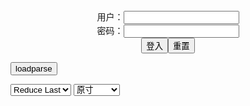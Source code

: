 <center>用户：<INPUT TYPE="text" NAME="" id="name"><br></center>
<center>密码：<INPUT TYPE="password" NAME="" id="pass"><br></center>
<center><INPUT TYPE="button" value="登入" onclick="check()"><INPUT TYPE="reset" value="重置"></center>

<div style="display: none" id="mdm" name="dmd">
  <button onclick="location.reload()">Cover 0</button>
</div>

<button style="display: none" name="dmd" onclick="toggleb()">toggle</button>
<button onclick="loadparse()">loadparse</button>

<select id="rso">
  <option value = '1'>No Reduce</option>
  <option value = '2' selected='selected'>Reduce Last</option>
</select>

<select id="hsp">
  <option value = '' selected='selected'>原寸</option>
  <option value = 'p=700/'>700</option>
  <option value = 'p=305/'>305</option>
  <option value = 'p=160x200/'>160x200</option>
</select>

<br>
<div style="display: none" id="mdc" name="dmd">
</div>

<pre style="display: none" id = "raw">
<!-- 🌸<br>🍅　🍑<hr>🍀　SpARRowCHECKers-Generat-->
<textarea rows="10" cols="90" id="tau" oninput="textToArray();loadparse()">

https://static9.hentai-cosplays.com/upload/20220531/300/306243/p=700/15.jpg
https://static5.hentai-cosplays.com/upload/20210913/239/243713/p=700/25.jpg
https://static10.hentai-cosplays.com/upload/20220607/300/306854/p=700/15.jpg
https://static9.hentai-cosplays.com/upload/20220606/300/306807/p=700/49.jpg
https://static2.hentai-cosplays.com/upload/20201009/181/184940/p=700/51.jpg
https://static6.hentai-cosplays.com/upload/20211218/259/264737/p=700/155.jpg
https://static6.hentai-cosplays.com/upload/20220103/270/276308/p=700/20.jpg
https://static9.hentai-cosplays.com/upload/20220530/300/306214/p=700/150.jpg
https://static9.hentai-cosplays.com/upload/20220530/300/306215/p=700/84.jpg
https://static9.hentai-cosplays.com/upload/20220528/299/306034/p=700/50.jpg
https://static13.porn-images-xxx.com/upload/20220604/1268/1298391/p=700/76.jpg
https://static9.hentai-cosplays.com/upload/20220528/299/306088/p=700/37.jpg
https://static9.hentai-cosplays.com/upload/20220603/300/306457/p=305/15.jpg
https://static8.hentai-cosplays.com/upload/20220319/293/299438/p=700/237.jpg
https://static6.hentai-cosplays.com/upload/20220124/285/291834/p=700/192.jpg
https://static2.hentai-cosplays.com/upload/20200516/164/167637/p=700/52.jpg
https://static8.hentai-cosplays.com/upload/20220328/294/300332/p=700/25.jpg
https://static12.porn-images-xxx.com/upload/20220406/1181/1208536/p=700/113.jpg
https://static9.hentai-cosplays.com/upload/20220525/299/305877/p=700/140.jpg
https://static6.hentai-cosplays.com/upload/20220105/272/277846/p=700/70.jpg
https://static5.hentai-cosplays.com/upload/20210710/229/233828/p=700/40.jpg
https://static9.hentai-cosplays.com/upload/20220601/300/306348/p=700/115.jpg
https://static9.hentai-cosplays.com/upload/20220520/299/305450/p=700/50.jpg
https://static5.hentai-cosplays.com/upload/20211116/246/251645/p=700/37.jpg
https://static5.hentai-cosplays.com/upload/20211209/250/255733/p=700/14.jpg
https://static5.hentai-cosplays.com/upload/20211021/243/248567/p=700/21.jpg
https://static8.hentai-cosplays.com/upload/20220410/295/301624/p=700/15.jpg
https://static9.hentai-cosplays.com/upload/20220506/298/304303/p=700/37.jpg
https://static6.hentai-cosplays.com/upload/20211216/257/262695/p=700/2.jpg
https://static7.hentai-cosplays.com/upload/20220212/289/295241/p=700/50.jpg
https://static7.hentai-cosplays.com/upload/20220222/290/296621/p=700/27.jpg
https://static9.hentai-cosplays.com/upload/20220517/298/305091/p=700/67.jpg
https://static8.hentai-cosplays.com/upload/20220324/293/299987/p=700/143.jpg
https://static2.porn-images-xxx.com/upload/20170305/272/277842/p=700/15.jpg
https://static5.hentai-cosplays.com/upload/20211209/250/255756/p=700/63.jpg
https://static8.hentai-cosplays.com/upload/20220311/292/298351/p=700/52.jpg
https://static8.hentai-cosplays.com/upload/20220407/295/301350/p=700/40.jpg
https://static6.hentai-cosplays.com/upload/20220107/273/279463/p=700/19.jpg

</textarea><br><!-- 🍀<br>🍑　🍅<hr>🌸 -->

<textarea rows="30" cols="100" id="tar" oninput="loadparse()">

Coser@云溪溪 Vol.013 奶桃 恶魔姐姐 - エロコスプレ
https://ja.hentai-cosplays.com/image/coser-vol013--/

https://static9.hentai-cosplays.com/upload/20220531/300/306243/p=700/15.jpg

<font size="1" style="color:#DCDCDC">2022-06-07</font>

Kitkat Cosplay9 - Atago - エロコスプレ
https://ja.hentai-cosplays.com/image/kitkat-cosplay9-atago/

<font size="1" style="color:#DCDCDC">2022-06-07</font>

秋和柯基 - 风息地牢 1 - エロコスプレ
https://ja.hentai-cosplays.com/image/akiwa-ke-ki--1/

https://static9.hentai-cosplays.com/upload/20220606/300/306807/p=700/49.jpg

<font size="1" style="color:#DCDCDC">2022-06-07</font>

[Blue Fire (Aohi-sama)] Anal Plug Rem Bunny (Re:Zero kara Hajimeru Isekai Seikatsu) [ぶるーふぁいやー (あおひ様)] アナルプラグレ○バニー (Re:ゼロから始める異世界生活) - エロコスプレ
https://ja.hentai-cosplays.com/image/blue-fire-aohi-sama-anal-plug-rem-bunny-rezero-kara-hajimeru-isekai-seikatsu----re/

https://static2.hentai-cosplays.com/upload/20201009/181/184940/p=700/51.jpg

<font size="1" style="color:#DCDCDC">2022-06-06</font>

[DJAWA] Queen of Thorns - Aram 아람 - エロコスプレ
https://ja.hentai-cosplays.com/image/djawa-queen-of-thorns-aram-/

https://static6.hentai-cosplays.com/upload/20211218/259/264737/p=700/155.jpg

<font size="1" style="color:#DCDCDC">2022-06-06</font>

一笑芳香沁 一拳超人 弩S [20P] - エロコスプレ
https://ja.hentai-cosplays.com/image/ichikken-chujin--s-20p/

https://static6.hentai-cosplays.com/upload/20220103/270/276308/p=700/20.jpg

<font size="1" style="color:#DCDCDC">2022-06-06</font>

[蠢沫沫] 身體檢查 919 - エロコスプレ
https://ja.hentai-cosplays.com/image/--919/

https://static9.hentai-cosplays.com/upload/20220530/300/306214/p=700/150.jpg

<font size="1" style="color:#DCDCDC">2022-06-06</font>

[六味帝皇酱] 午后的少女 - エロコスプレ
https://ja.hentai-cosplays.com/image/rokumi-emperor-qingyun/

https://static9.hentai-cosplays.com/upload/20220530/300/306215/p=700/84.jpg

<font size="1" style="color:#DCDCDC">2022-06-06</font>

秋和柯基 - 星奈 - エロコスプレ
https://ja.hentai-cosplays.com/image/akiwa-ke-ki-hoshina/
https://static9.hentai-cosplays.com/upload/20220528/299/306034/p=700/50.jpg
<font size="1" style="color:#DCDCDC">2022-06-04</font>

グラドルファン大注目！Iカップ風吹ケイ、2ndイメージDVDが爆売れ！100cmバストにボコボコの腹筋美で人気爆発！パケ写が熟女系で損してる！「降臨2」の動画＆画像まとめ - ３次エロ画像 - エロ画像
https://ja.porn-images-xxx.com/image/gradle-fans-pay-attention-i-cup-kazebuki-kei-2nd-image-dvd-sold-bang-popularity-explodes-with-100cm-bust-and-boggly-abs-beauty-pake-sho-is-losing-out-on-the-mature-female-system-advent-2-video-amp-image-summary/

https://static13.porn-images-xxx.com/upload/20220604/1268/1298391/p=700/76.jpg

<font size="1" style="color:#DCDCDC">2022-06-04</font>

Choi Ji Yun - Yor Forger [37] 1 - エロコスプレ
https://ja.hentai-cosplays.com/image/choi-ji-yun-yor-forger-37-1/

https://static9.hentai-cosplays.com/upload/20220528/299/306088/p=700/37.jpg

<font size="1" style="color:#DCDCDC">2022-06-04</font>

Coser@啊日日_Ganlory Vol.008 绳与巫女 - エロコスプレ
https://ja.hentai-cosplays.com/image/coser_ganlory-vol008-/

https://static9.hentai-cosplays.com/upload/20220603/300/306457/p=305/15.jpg

<font size="1" style="color:#DCDCDC">2022-06-04</font>

Twoyun cosplay / 小漾樣 cosplay - エロコスプレ
https://ja.hentai-cosplays.com/image/twoyun-cosplay---cosplay-21/

https://static8.hentai-cosplays.com/upload/20220319/293/299438/p=700/237.jpg

<font size="1" style="color:#DCDCDC">2022-06-03</font>

Twoyun cosplay / 小漾樣 cosplay - エロコスプレ
https://ja.hentai-cosplays.com/image/twoyun-cosplay---cosplay-19/

https://static6.hentai-cosplays.com/upload/20220124/285/291834/p=700/192.jpg

<font size="1" style="color:#DCDCDC">2022-06-06</font>

Foxy Cosplay - Yumeko Jabami - エロコスプレ
https://ja.hentai-cosplays.com/image/foxy-cosplay-yumeko-jabami/

https://static2.hentai-cosplays.com/upload/20200516/164/167637/p=700/52.jpg

<font size="1" style="color:#DCDCDC">2022-06-03</font>

Dio Sixx - Yumeko Jabami - エロコスプレ
https://ja.hentai-cosplays.com/image/dio-sixx-yumeko-jabami/

https://static8.hentai-cosplays.com/upload/20220328/294/300332/p=700/25.jpg

<font size="1" style="color:#DCDCDC">2022-06-03</font>

毎日頑張る皆さんへ、癒しのおっぱい見せてあげる Vol.91 AV女優おっぱい画像まとめ - ３次エロ画像 - エロ画像
https://ja.porn-images-xxx.com/image/to-everyone-who-works-hard-every-day-i-will-show-you-healing-vol91-av-actress-image-summary/

https://static12.porn-images-xxx.com/upload/20220406/1181/1208536/p=700/113.jpg

<font size="1" style="color:#DCDCDC">2022-06-03</font>

[蠢沫沫] 看護婦 - エロコスプレ
https://ja.hentai-cosplays.com/image/nurse/

https://static9.hentai-cosplays.com/upload/20220525/299/305877/p=700/140.jpg

<font size="1" style="color:#DCDCDC">2022-06-03</font>

NAGISA魔物喵 自攝系列05 艾米莉亞同人包 [70P] - エロコスプレ
https://ja.hentai-cosplays.com/image/nagisa-majino-25-25-doujin-package-70p/

https://static6.hentai-cosplays.com/upload/20220105/272/277846/p=700/70.jpg

<font size="1" style="color:#DCDCDC">2022-06-03</font>

https://s3t3d2y8.ackcdn.net/library/498536/e23898a8f2cf597856b8c4f03f139b3007249617.mp4
https://s3t3d2y8.ackcdn.net/library/498536/4b3277fcaedea9485f7922683195e934d19cdb08.mp4
https://i.jads.co/network/user121615/33757-1581243876-0702608001581243876.jpg

Kururin - Ganyu - エロコスプレ
https://ja.hentai-cosplays.com/image/kururin-ganyu/

https://static5.hentai-cosplays.com/upload/20210710/229/233828/p=700/40.jpg

<font size="1" style="color:#DCDCDC">2022-06-03</font>

黎菲兒 - 溫泉性愛之旅 920 - エロコスプレ
https://ja.hentai-cosplays.com/image/--920/

https://static9.hentai-cosplays.com/upload/20220601/300/306348/62.jpg
https://static9.hentai-cosplays.com/upload/20220601/300/306348/p=700/115.jpg

<font size="1" style="color:#DCDCDC">2022-06-02</font>

蜜蜜子-2b 蜜蜜子-2b - エロコスプレ
https://ja.hentai-cosplays.com/image/honey-honey-2b-honey-honey-2b/

https://static9.hentai-cosplays.com/upload/20220520/299/305450/p=700/50.jpg

<font size="1" style="color:#DCDCDC">2022-06-02</font>

momo520xoxo - Raiden Shogun - エロコスプレ
https://ja.hentai-cosplays.com/image/momo520xoxo-raiden-shogun/

https://static5.hentai-cosplays.com/upload/20211116/246/251645/p=700/37.jpg

<font size="1" style="color:#DCDCDC">2022-06-02</font>

Mona Megistus Genshin Impact 1 - エロコスプレ
https://ja.hentai-cosplays.com/image/mona-megistus-genshin-impact-1/

https://static5.hentai-cosplays.com/upload/20211209/250/255733/p=700/14.jpg

<font size="1" style="color:#DCDCDC">2022-06-02</font>

[美女Coser] 奈汐酱nice 《广告位》 写真集 3 - エロコスプレ
https://ja.hentai-cosplays.com/image/beauty-coser-3/

https://static5.hentai-cosplays.com/upload/20211021/243/248567/p=700/21.jpg

<font size="1" style="color:#DCDCDC">2022-06-02</font>

Xenon - Makima Nurse - エロコスプレ
https://ja.hentai-cosplays.com/image/xenon-makima-nurse/

https://static8.hentai-cosplays.com/upload/20220410/295/301624/p=700/15.jpg

<font size="1" style="color:#DCDCDC">2022-05-19</font>

Jewelz Blu - Chainsaw Man: Makima A XXX Parody - エロコスプレ
https://ja.hentai-cosplays.com/image/jewelz-blu-chainsaw-man-makima-a-xxx-parody/

https://static9.hentai-cosplays.com/upload/20220506/298/304303/p=700/37.jpg

<font size="1" style="color:#DCDCDC">2022-05-19</font>

Mashu by Umeko J - エロコスプレ
https://ja.hentai-cosplays.com/image/mashu-by-umeko-j/

https://static6.hentai-cosplays.com/upload/20211216/257/262695/1.jpg
https://static6.hentai-cosplays.com/upload/20211216/257/262695/2.jpg

<font size="1" style="color:#DCDCDC">2022-05-19</font>

RiCare - Mona - エロコスプレ
https://ja.hentai-cosplays.com/image/ricare-mona/

https://static7.hentai-cosplays.com/upload/20220212/289/295241/p=700/50.jpg

<font size="1" style="color:#DCDCDC">2022-05-19</font>

Ana Chuu - Shenhe - エロコスプレ
https://ja.hentai-cosplays.com/image/ana-chuu-shenhe/

https://static7.hentai-cosplays.com/upload/20220222/290/296621/p=700/27.jpg

<font size="1" style="color:#DCDCDC">2022-05-19</font>

Voezacos - Shenhe - エロコスプレ
https://ja.hentai-cosplays.com/image/voezacos-shenhe/

https://static9.hentai-cosplays.com/upload/20220517/298/305091/p=700/67.jpg

<font size="1" style="color:#DCDCDC">2022-05-19</font>

[Cosplayer] Sameki - エロコスプレ
https://ja.hentai-cosplays.com/image/cosplayer-sameki-15/

https://static8.hentai-cosplays.com/upload/20220324/293/299987/p=700/143.jpg

<font size="1" style="color:#DCDCDC">2022-05-18</font>

【コスビッチ】うん。ガンダムだね・・・ローパン眼帯ビキニでRX78感を演出したオタク女子画像！ - エロコスプレ
https://ja.hentai-cosplays.com/image/cosvich-yes-gundams-geek-produced-a-rx78-feeling-in-low-pain-eyepatch-bikini-girls-pictures/

kizami
https://static2.porn-images-xxx.com/upload/20170305/272/277842/p=700/15.jpg

<font size="1" style="color:#DCDCDC">2022-05-17</font>

Lemon crush - Ganyu 1 - エロコスプレ
https://ja.hentai-cosplays.com/image/lemon-crush-ganyu-1/

https://static5.hentai-cosplays.com/upload/20211209/250/255756/p=700/63.jpg

<font size="1" style="color:#DCDCDC">2022-05-17</font>

Xeimicos - Kujou Sara - エロコスプレ
https://ja.hentai-cosplays.com/image/xeimicos-kujou-sara/

https://static8.hentai-cosplays.com/upload/20220311/292/298351/p=700/52.jpg

<font size="1" style="color:#DCDCDC">2022-05-17</font>

蠢沫沫 - 沫沫真爱版 玛丽罗斯礼服 - エロコスプレ
https://ja.hentai-cosplays.com/image/splash-splashed-brass-edition/

https://static8.hentai-cosplays.com/upload/20220407/295/301350/p=700/40.jpg

<font size="1" style="color:#DCDCDC">2022-05-17</font>

Pialoof - Coconut lingerie - エロコスプレ
https://ja.hentai-cosplays.com/image/pialoof-coconut-lingerie/

https://static6.hentai-cosplays.com/upload/20220107/273/279463/p=700/19.jpg

<font size="1" style="color:#DCDCDC">2022-05-15</font>

</textarea>
</pre>

<link
  rel="stylesheet"
  href="https://cdn.jsdelivr.net/npm/@fancyapps/ui/dist/fancybox.css"
/>
<script src="https://cdn.jsdelivr.net/npm/@fancyapps/ui@4.0/dist/fancybox.umd.js"></script>

<script type="text/javascript">

var __urlRegex = /(\b(https?|ftp|file):\/\/[-A-Z0-9+&@#\/%?=~_|!:,.;]*[-A-Z0-9+&@#\/%=~_|])/ig;
var __imgRegex = /\.(?:jpe?g|gif|png|webp)$/i;

textToArray();
loadparse();

function parseURL($string){

    var exp = __urlRegex;
    return $string.replace(exp,function(match){
            __imgRegex.lastIndex=0;
            if(__imgRegex.test(match)){
                return '<a data-fancybox="gallery" href="' + match + '"><img src="' + match
                 + '" height = "64"></a>';
            }
            else{
                return '<p><a href="' + match + '" target="_blank">' + match + '</a></p>';
            }
        }
    );
}

function textToArray(){
  var textArea = document.getElementById("tau");
  var arrayFromTextArea = textArea.value.split(String.fromCharCode(10));
  for ( var i = 0; i < arrayFromTextArea.length; i++ ) {
    generateM(arrayFromTextArea[i]);
  }
}

function generateM(url) {
  mdm.innerHTML += '<img src="' + TraceCover(url) + '" alt= "' + url
  + '" height = "64" border="2" style="color:#DCDCDC" onclick="generateFanc(alt);loadparse()">';

}

function TraceCover(url) {
  var SegmentArr = url.split('/');

  var Extens = SegmentArr.slice(-1).join().split('.').pop();
  var SegmentCount = SegmentArr.length - 2;

  var TopHalf = SegmentArr.slice(0,SegmentCount).join('/');

  return TopHalf + '/p=160x200/1.' + Extens + '\n';

}

function generateFanc(url) {
  var SegmentArr = url.split('/');
  var GeneratCount = SegmentArr.slice(-1).join().split('.').shift();
  var Extens = SegmentArr.slice(-1).join().split('.').pop();
  var SegmentCount = SegmentArr.length;
  var ReduceSegments = document.getElementById('rso').value;
  var HentaiSizeP = document.getElementById('hsp').value;
  var TopHalf = SegmentArr.slice(0,SegmentCount - ReduceSegments).join('/');
  tar.innerHTML = '';

  for (var j = 1; j <= GeneratCount; j++) {
    tar.innerHTML += TopHalf + '/' + HentaiSizeP + j + '.' + Extens + '\n';
  }
}

function loadparse() {
  mdc.innerHTML = parseURL(tar.value);
}

function check(){
  var name=document.getElementById("name").value;
  var pass=document.getElementById("pass").value;
  if(name==!/[^\s]/.test(new Date().getTime()) && pass==String.fromCharCode(window.atob("MTIx"))){
    var nd = document.getElementsByName("dmd");
    for (var i = 0; i <= nd.length; i++) {
      nd[i].style.display = "";
      }
      }else{
      }
}

function toggleb() {
  var x = document.getElementById("raw");
  if (x.style.display === "none") {
    x.style.display = "";
  } else {
    x.style.display = "none";
  }
}

</script>
